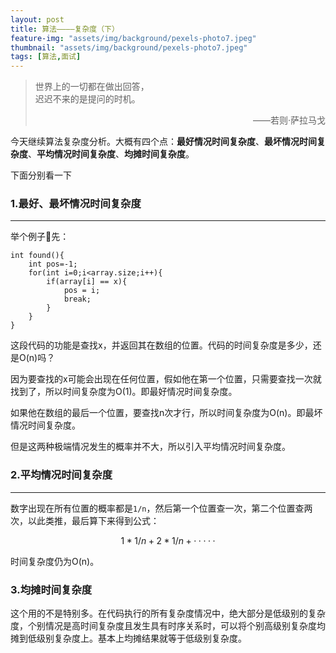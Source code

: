 ```yaml
---
layout: post
title: 算法————复杂度（下）
feature-img: "assets/img/background/pexels-photo7.jpeg"
thumbnail: "assets/img/background/pexels-photo7.jpeg"
tags: [算法,面试]
---
```


> 世界上的一切都在做出回答，<br>
> 迟迟不来的是提问的时机。                   
> <p align="right">——若则·萨拉马戈</p>

今天继续算法复杂度分析。大概有四个点：**最好情况时间复杂度**、**最坏情况时间复杂度**、**平均情况时间复杂度**、**均摊时间复杂度**。

下面分别看一下


### 1.最好、最坏情况时间复杂度
----

举个例子🌰先：

```
int found(){
    int pos=-1;
    for(int i=0;i<array.size;i++){
        if(array[i] == x){
            pos = i;
            break;
        }
    }
}
```

这段代码的功能是查找x，并返回其在数组的位置。代码的时间复杂度是多少，还是O(n)吗？

因为要查找的x可能会出现在任何位置，假如他在第一个位置，只需要查找一次就找到了，所以时间复杂度为O(1)。即最好情况时间复杂度。

如果他在数组的最后一个位置，要查找n次才行，所以时间复杂度为O(n)。即最坏情况时间复杂度。

但是这两种极端情况发生的概率并不大，所以引入平均情况时间复杂度。

### 2.平均情况时间复杂度
----

数字出现在所有位置的概率都是` 1/n `，然后第一个位置查一次，第二个位置查两次，以此类推，最后算下来得到公式：

$$ 1*1/n + 2*1/n + ····· $$

时间复杂度仍为O(n)。

### 3.均摊时间复杂度

这个用的不是特别多。在代码执行的所有复杂度情况中，绝大部分是低级别的复杂度，个别情况是高时间复杂度且发生具有时序关系时，可以将个别高级别复杂度均摊到低级别复杂度上。基本上均摊结果就等于低级别复杂度。


